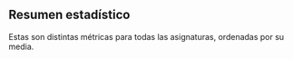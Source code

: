 ## Resumen estadístico

Estas son distintas métricas para todas las asignaturas, ordenadas por su media.
